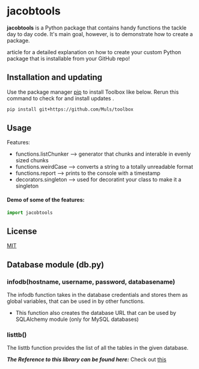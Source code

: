 # jacobtools

**jacobtools** is a Python package that contains handy functions the tackle day to day code. 
It's main goal, however, is to demonstrate how to create a package.  

article for a detailed explanation on how to create your 
custom Python package that is installable from your GitHub repo!

## Installation and updating
Use the package manager [pip](https://pip.pypa.io/en/stable/) to install Toolbox like below. 
Rerun this command to check for and install  updates .
```bash
pip install git+https://github.com/Muls/toolbox
```

## Usage
Features:
* functions.listChunker  --> generator that chunks and interable in evenly sized chunks 
* functions.weirdCase    --> converts a string to a totally unreadable format
* functions.report      --> prints to the console with a timestamp
* decorators.singleton  --> used for decoratint your class to make it a singleton

#### Demo of some of the features:
```python
import jacobtools
```

## License
[MIT](https://choosealicense.com/licenses/mit/)

## Database module (db.py)

### infodb(hostname, username, password, databasename)
The infodb function takes in the database credentials and stores them as global variables, that can be used in by other functions.
- This function also creates the database URL that can be used by SQLAlchemy module (only for MySQL databases)

### listtb()
The listtb function provides the list of all the tables in the given database.

***The Reference to this library can be found here:***
Check out [this](https://mikehuls.medium.com/create-your-custom-python-package-that-you-can-pip-install-from-your-git-repository-f90465867893)
